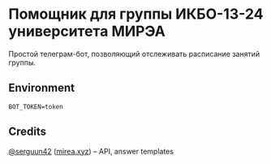 # Помощник для группы ИКБО-13-24 университета МИРЭА

Простой телеграм-бот, позволяющий отслеживать расписание занятий группы.

## Environment

```
BOT_TOKEN=token
```

## Credits

[@serguun42](https://github.com/serguun42) ([mirea.xyz](https://mirea.xyz)) – API, answer templates
